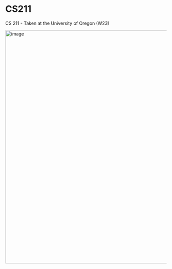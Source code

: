 # CS211
CS 211 - Taken at the University of Oregon (W23)

<img width="725" alt="image" src="https://github.com/ryanmaki18/CS211/assets/130192949/0eecfebf-63c0-47be-9ad4-9be06ce3da85">

